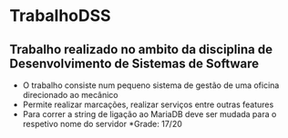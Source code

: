 # TrabalhoDSS

## Trabalho realizado no ambito da disciplina de Desenvolvimento de Sistemas de Software
* O trabalho consiste num pequeno sistema de gestão de uma oficina direcionado ao mecânico
* Permite realizar marcações, realizar serviços entre outras features
* Para correr a string de ligação ao MariaDB deve ser mudada para o respetivo nome do servidor
*Grade: 17/20
